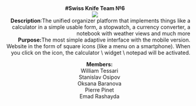 <div align="center"><b>#Swiss Knife Team №6</b><br>
<img src="https://github.com/itmo-wad/Swiss-knife/blob/master/swiss-army-icon.jpg"><br>
</div>
<div align="right"><b>Description</b>:The unified organizer platform that implements things like a calculator in a simple usable form, a stopwatch, a currency converter, a notebook with weather views and much more<br>
<b>Purpose:</b>The most simple adaptive interface with the mobile version. Website in the form of square icons (like a menu on a smartphone). When you click on the icon, the calculator \ widget \ notepad will be activated.<br>
</div>
<div align="center">
  <ul><b>Members:</b><br>
  William Tessari<br>
  Stanislav Osipov<br>
  Oksana Baranova<br>
  Pierre Pinet<br>
  Emad Rashayda
 </ul>
</div>
